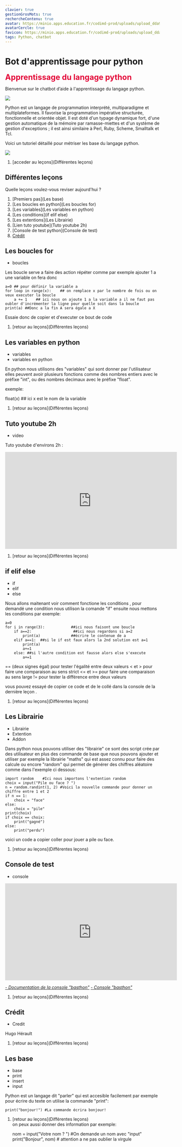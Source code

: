```yaml
---
clavier: true
gestionGrosMots: true
rechercheContenu: true
avatar: https://minio.apps.education.fr/codimd-prod/uploads/upload_dda923136f1c5a0db9a97068d60521b6.jpg
avatarCercle: true
favicon: https://minio.apps.education.fr/codimd-prod/uploads/upload_dda923136f1c5a0db9a97068d60521b6.jpg
tags: Python, chatbot
---
```


# Bot d'apprentissage pour python

<span style="color: #E30037;font-size: 25px">**Apprentissage du langage python** </span>

Bienvenue sur le chatbot d’aide à l'apprentissage du langage python.

![](https://minio.apps.education.fr/codimd-prod/uploads/upload_dda923136f1c5a0db9a97068d60521b6.jpg)

Python est un langage de programmation interprété, multiparadigme et multiplateformes. Il favorise la programmation impérative structurée, fonctionnelle et orientée objet. Il est doté d'un typage dynamique fort, d'une gestion automatique de la mémoire par ramasse-miettes et d'un système de gestion d'exceptions ; il est ainsi similaire à Perl, Ruby, Scheme, Smalltalk et Tcl. 

Voici un tutoriel détaillé pour métriser les base du langage python.

![](https://minio.apps.education.fr/codimd-prod/uploads/upload_54aacee764f6b8fd117582b853016955.jpg)

1. [acceder au leçons](Différentes leçons)

## Différentes leçons


Quelle leçons voulez-vous reviser aujourd'hui ?

1. [Premiers pas](Les base)
2. [Les boucles en python](Les boucles for)
3. [Les variables](Les variables en python)
4. [Les conditions](if elif else)
5. [Les extentions](Les Librairie)
6. [Lien tuto youtube](Tuto youtube 2h)
7. [Console de test python](Console de test)
8. [Crédit](Crédit) 



## Les boucles for

- boucles

Les boucle serve a faire des action répéter comme par exemple ajouter 1 a une variable on fera donc

    a=0 ## pour définir la variable a
    for loop in range(x):    ## on remplace x par le nombre de fois ou on veux executer la boucle
        a += 1    ## ici nous on ajoute 1 a la variable a il ne faut pas oubler d'incrémenter la ligne pour quelle soit dans la boucle
    print(a) ##Donc a la fin A sera égale a X
Essaie donc de copier et d'executer ce bout de code

1. [retour au leçons](Différentes leçons)

## Les variables en python

- variables
- variables en python


En python nous utilisons des "variables" qui sont donner par l'utilisateur elles peuvent avoir plusieurs fonctions comme des nombres entiers avec le préfixe "int", ou des nombres decimaux avec le préfixe "float".

exemple:

float(x) ## ici x est le nom de la variable


1. [retour au leçons](Différentes leçons)

##  Tuto youtube 2h

- video

Tuto youtube d'environs 2h :

<iframe width="560" height="315" src="https://www.youtube.com/embed/oUJolR5bX6g?si=5plVLIErM8CmW-0p" title="YouTube video player" frameborder="0" allow="accelerometer; autoplay; clipboard-write; encrypted-media; gyroscope; picture-in-picture; web-share" referrerpolicy="strict-origin-when-cross-origin" allowfullscreen></iframe>

1. [retour au leçons](Différentes leçons)

## if elif else

- if
- elif 
- else

Nous allons maitenant voir comment fonctione les conditions , pour demandé une condition nous utilison
la comande "if" ensuite nous mettons les conditions 
par exemple: 

    a=0 
    for i in range(3):            ##ici nous faisont une boucle
        if a==2:                   ##ici nous regardons si a=2 
            print(a)              ##écrire le contenue de a
        elif a==1:  ##si le if est faux alors la 2nd solution est a=1 
            print(a)
            a+=1
        else: ##si l'autre condition est fausse alors else s'execute
            a+=1


== (deux signes égal) pour tester l'égalité entre deux valeurs
< et > pour faire une comparaison au sens strict
<= et >= pour faire une comparaison au sens large
!= pour tester la différence entre deux valeurs


vous pouvez essayé de copier ce code et de le collé dans la console de la dernière leçon .

1. [retour au leçons](Différentes leçons)

## Les Librairie

- Librairie
- Extention
- Addon

Dans python nous pouvons utiliser des "librairie" ce sont des script crée par des utilisateur en plus des commande de base que nous pouvons ajouter et utiliser par exemple la librairie "maths" qui est assez connu pour faire des calcule ou encore "random" qui permet de générer des chiffres aléatoire comme dans l'exemple ci dessous:

    import random    #Ici nous importons l'extention random
    choix = input("Pile ou face ? ")
    n = random.randint(1, 2) #Voici la nouvelle commande pour donner un chiffre entre 1 et 2
    if n == 1:
        choix = "face"
    else:
        choix = "pile"
    print(choix)
    if choix == choix:
        print("gagné")
    else: 
        print("perdu")
voici un code a copier coller pour jouer a pile ou face.

1. [retour au leçons](Différentes leçons)

## Console de test

- console

<iframe width="560" height="315" src="https://capytale2.ac-paris.fr/p/basthon/c/?kernel=python3-legacy&mode=create&id=5149932" title="YouTube video player" frameborder="0" allow="accelerometer; autoplay; clipboard-write; encrypted-media; gyroscope; picture-in-picture; web-share" referrerpolicy="strict-origin-when-cross-origin" allowfullscreen></iframe>

[*- Documentation de la console "basthon"*](https://basthon.fr/doc.html)
[*- Console "basthon"*](https://console.basthon.fr/)


1. [retour au leçons](Différentes leçons)

## Crédit

- Credit

Hugo Hérault

1. [retour au leçons](Différentes leçons)

## Les base

- base
- print
- insert
- input

Python est un langage dit "parler" qui est accesible facilement par exemple pour écrire du texte on utilise la commande "print":

    print("bonjour!") #La commande écrira bonjour!

1. [retour au leçons](Différentes leçons)    
on peux aussi donner des information par exemple:

    nom = input("Votre nom ? ") #On demande un nom avec "input" 
    print("Bonjour", nom) # attention a ne pas oublier la virgule
    

